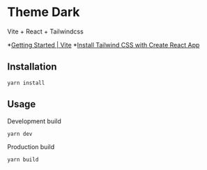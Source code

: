 # Theme Dark

Vite + React + Tailwindcss

*[Getting Started | Vite](https://vitejs.dev/guide/)
*[Install Tailwind CSS with Create React App](https://tailwindcss.com/docs/guides/create-react-app)

## Installation

```
yarn install
```

## Usage
Development build

```bash
yarn dev
```

Production build

```bash
yarn build
```